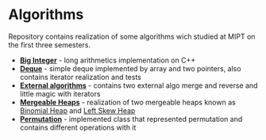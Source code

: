 # Algorithms
Repository contains realization of some algorithms wich studied at MIPT on the first three semesters.
  
  
- **[Big Integer](https://github.com/jullak/mipt-algo/tree/master/1st-sem/biginteger)** - long arithmetics implementation on C++
- **[Deque](https://github.com/jullak/mipt-algo/tree/master/1st-sem/deque)** - simple deque implemented by array and two pointers, also contains iterator realization and tests
- **[External algorithms](https://github.com/jullak/mipt-algo/tree/master/1st-sem/external-algo)** - contains two external algo merge and reverse and little magic with iterators
- **[Mergeable Heaps](https://github.com/jullak/mipt-algo/tree/master/1st-sem/mergeable-heaps)** - realization of two mergeable heaps known as [Binomial Heap](https://en.wikipedia.org/wiki/Binomial_heap) and [Left Skew Heap](https://en.wikipedia.org/wiki/Skew_heap)
- **[Permutation](https://github.com/jullak/mipt-algo/tree/master/1st-sem/permutation)** - implemented class that represented permutation and contains different operations with it
